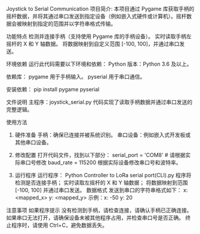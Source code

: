 Joystick to Serial Communication
项目简介:
本项目通过 Pygame 库获取手柄的摇杆数据，并将其通过串口发送到指定设备（例如嵌入式硬件或计算机）。摇杆数据会被映射到指定的范围并以字符串格式传输。

功能特点
检测并连接手柄（支持使用 Pygame 库的手柄设备）。
实时读取手柄左摇杆的 X 和 Y 轴数据。
将数据映射到自定义范围 [-100, 100]，并通过串口发送。

环境依赖
运行此代码需要以下环境和依赖：
Python 版本：Python 3.6 及以上。

依赖库：
pygame 用于手柄输入。
pyserial 用于串口通信。

安装依赖：
pip install pygame pyserial

文件说明
主程序：joystick_serial.py
代码实现了读取手柄数据并通过串口发送的完整逻辑。

使用方法
1. 硬件准备
手柄：确保已连接并被系统识别。
串口设备：例如嵌入式开发板或其他串口设备。

3. 修改配置
打开代码文件，找到以下部分：
serial_port = 'COM8'  # 请根据实际串口号修改
baud_rate = 115200
根据实际设备修改串口号和波特率。

5. 运行程序
运行程序：
Python Controller to LoRa serial port(CLI).py
程序将检测是否连接手柄；
实时读取左摇杆的 X 和 Y 轴数据；
将数据映射到范围 [-100, 100] 并通过串口发送。
数据格式
发送到串口的字符串格式如下：
x: <mapped_x> y: <mapped_y>
示例：x: -50 y: 20

注意事项
如果程序提示 没有检测到手柄，请检查连接，请确认手柄已正确连接。
如果串口无法打开，请确保设备未被其他程序占用，并检查串口号是否正确。
终止程序时，请使用 Ctrl+C，避免数据丢失。
